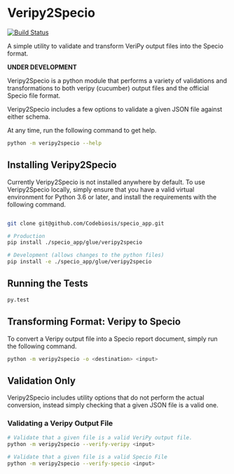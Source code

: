 # Veripy2Specio

[![Build Status](https://travis-ci.com/Codebiosys/veripy2specio.svg?token=sqxCEuNQWHfr2F3qwRmC&branch=master)](https://travis-ci.com/Codebiosys/veripy2specio)

A simple utility to validate and transform VeriPy output files into the Specio format.

**UNDER DEVELOPMENT**

Veripy2Specio is a python module that performs a variety of validations and transformations to both veripy (cucumber) output files and the official Specio file format.

Veripy2Specio includes a few options to validate a given JSON file against either schema.

At any time, run the following command to get help.

```bash
python -m veripy2specio --help
```

## Installing Veripy2Specio

Currently Veripy2Specio is not installed anywhere by default. To use Veripy2Specio locally, simply ensure that you have a valid virtual environment for Python 3.6 or later, and install the requirements with the following command.

```bash

git clone git@github.com/Codebiosis/specio_app.git

# Production
pip install ./specio_app/glue/veripy2specio

# Development (allows changes to the python files)
pip install -e ./specio_app/glue/veripy2specio
```


## Running the Tests

```bash
py.test
```


## Transforming Format: Veripy to Specio

To convert a Veripy output file into a Specio report document, simply run the following command.

```bash
python -m veripy2specio -o <destination> <input>
```


## Validation Only

Veripy2Specio includes utility options that do not perform the actual conversion, instead simply checking that a given JSON file is a valid one.


### Validating a Veripy Output File


```bash
# Validate that a given file is a valid VeriPy output file.
python -m veripy2specio --verify-veripy <input>

# Validate that a given file is a valid Specio File
python -m veripy2specio --verify-specio <input>
```
